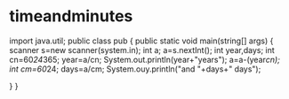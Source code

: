 # timeandminutes
import java.util;
public class pub
{
   public static void main(string[] args)
   {
     scanner s=new scanner(system.in);
     int a;
     a=s.nextInt();
     int year,days;
     int cn=60*24*365;
     year=a/cn;
     System.out.println(year+"years");
     a=a-(year*cn);
     int cm=60*24;
     days=a/cm;
     System.ouy.println("and "+days+"  days");
     
   
   }
}
